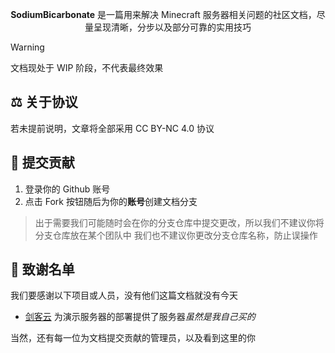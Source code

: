 <div align="center">

**SodiumBicarbonate** 是一篇用来解决 Minecraft 服务器相关问题的社区文档，尽量呈现清晰，分步以及部分可靠的实用技巧

</div>

> [!WARNING]
> 文档现处于 WIP 阶段，不代表最终效果

## ⚖️ 关于协议

若未提前说明，文章将全部采用 CC BY-NC 4.0 协议

## 🔨 提交贡献

1. 登录你的 Github 账号
2. 点击 Fork 按钮随后为你的**账号**创建文档分支

> 出于需要我们可能随时会在你的分支仓库中提交更改，所以我们不建议你将分支仓库放在某个团队中
> 我们也不建议你更改分支仓库名称，防止误操作

## 📜 致谢名单

我们要感谢以下项目或人员，没有他们这篇文档就没有今天

- [剑客云](https://cloud.swordsman.com.cn/?i0d425e) 为演示服务器的部署提供了服务器*虽然是我自己买的*

当然，还有每一位为文档提交贡献的管理员，以及看到这里的你
